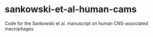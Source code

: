# sankowski-et-al-human-cams
Code for the Sankowski et al. manuscript on human CNS-associated macrophages

